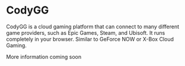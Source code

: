 # CodyGG
CodyGG is a cloud gaming platform that can connect to many different game providers, such as Epic Games, Steam, and Ubisoft. It runs completely in your browser. Similar to GeForce NOW or X-Box Cloud Gaming.

More information coming soon
